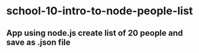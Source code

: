 # school-10-intro-to-node-people-list
## App using node.js create list of 20 people and save as .json file
